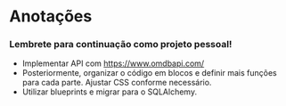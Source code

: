 # Anotações
### Lembrete para continuação como projeto pessoal!
* Implementar API com https://www.omdbapi.com/
* Posteriormente, organizar o código em blocos e definir mais funções para cada parte. Ajustar CSS conforme necessário. 
* Utilizar blueprints e migrar para o SQLAlchemy.